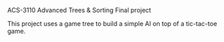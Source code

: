 ACS-3110 Advanced Trees & Sorting Final project

This project uses a game tree to build a simple AI on top of a tic-tac-toe game.